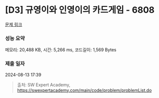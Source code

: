 # [D3] 규영이와 인영이의 카드게임 - 6808 

[문제 링크](https://swexpertacademy.com/main/code/problem/problemDetail.do?contestProbId=AWgv9va6HnkDFAW0) 

### 성능 요약

메모리: 20,488 KB, 시간: 5,266 ms, 코드길이: 1,569 Bytes

### 제출 일자

2024-08-13 17:39



> 출처: SW Expert Academy, https://swexpertacademy.com/main/code/problem/problemList.do